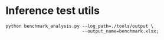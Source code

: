 # Inference test utils

```shell
python benchmark_analysis.py --log_path=./tools/output \
                             --output_name=benchmark.xlsx;
```

